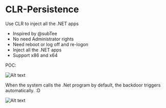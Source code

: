 # CLR-Persistence
Use CLR to inject all the .NET apps

- Inspired by @subTee
- No need Administrator rights
- Need reboot or log off and re-logon
- Inject all the .NET apps
- Support x86 and x64

POC:

![Alt text](https://raw.githubusercontent.com/3gstudent/CLR-Injection/master/poc.gif)


When the system calls the .Net program by default, the backdoor triggers automatically.     :D

![Alt text](https://raw.githubusercontent.com/3gstudent/CLR-Injection/master/autorun.png)
